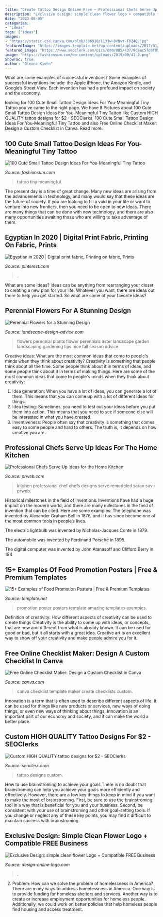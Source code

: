 ```yaml
---
title: "Create Tattoo Design Online Free ~ Professional Chefs Serve Up Ideas For The Home Kitchen"
description: "Exclusive design: simple clean flower logo + compatible free business"
date: "2023-08-05"
categories:
- "ideas"
tags: ["ideas"]
images:
- "https://static-cse.canva.com/blob/386910/1131w-DVNvt-FDZ4Q.jpg"
featuredImage: "https://images.template.net/wp-content/uploads/2017/01/11100600/Amazing-Food-Promotion-Poster.jpg"
featured_image: "https://www.seoclerk.com/pics/000/885/437/9ceac57d0f05309005e34fc928bea532.jpg"
image: "https://fashionsum.com/wp-content/uploads/2019/09/41-2.png"
ShowToc: true
author: "Glenna Kiehn"
---
```



What are some examples of successful inventions?
Some examples of successful inventions include: the Apple iPhone, the Amazon Kindle, and Google’s Street View. Each invention has had a profound impact on society and the economy.

	

		
looking for 100 Cute Small Tattoo Design Ideas For You-Meaningful Tiny Tattoo you've came to the right page. We have 8 Pictures about 100 Cute Small Tattoo Design Ideas For You-Meaningful Tiny Tattoo like Custom HIGH QUALITY tattoo designs for $2 - SEOClerks, 100 Cute Small Tattoo Design Ideas For You-Meaningful Tiny Tattoo and also Free Online Checklist Maker: Design a Custom Checklist in Canva. Read more:
		
    
## 100 Cute Small Tattoo Design Ideas For You-Meaningful Tiny Tattoo

<img loading=lazy src="https://fashionsum.com/wp-content/uploads/2019/09/41-2.png" onerror="this.onerror=null;this.src='https://tse3.mm.bing.net/th?id=OIP.NpzoINPO8UshWdbS4uc_XgHaKK&amp;pid=15.1';" alt="100 Cute Small Tattoo Design Ideas For You-Meaningful Tiny Tattoo">

_Source: fashionsum.com_

>tattoo tiny meaningful. 

	

The present day is a time of great change. Many new ideas are arising from the advancements in technology, and many would say that these ideas are the future of society. If you are looking to fill a void in your life or want to venture into new frontiers, then you need to be open to new ideas. There are many things that can be done with new technology, and there are also many opportunities awaiting those who are willing to take advantage of them.

    
## Egyptian In 2020 | Digital Print Fabric, Printing On Fabric, Prints

<img loading=lazy src="https://i.pinimg.com/736x/ca/ab/89/caab894f22d03fc3a95f3c9d7aaa03d9.jpg" onerror="this.onerror=null;this.src='https://tse3.mm.bing.net/th?id=OIP.lLBahvVo2huaF-XxiwJpCQHaJ8&amp;pid=15.1';" alt="Egyptian in 2020 | Digital print fabric, Printing on fabric, Prints">

_Source: pinterest.com_

>. 

	

What are some ideas?
Ideas can be anything from rearranging your closet to creating a new plan for your life. Whatever you want, there are ideas out there to help you get started. So what are some of your favorite ideas?

    
## Perennial Flowers For A Stunning Design

<img loading=lazy src="http://www.landscape-design-advice.com/images/aster-r.jpg" onerror="this.onerror=null;this.src='https://tse2.mm.bing.net/th?id=OIP.Y7qZBJTlPYeh1AqcTHT9kgHaLG&amp;pid=15.1';" alt="Perennial Flowers for a Stunning Design">

_Source: landscape-design-advice.com_

>flowers perennial plants flower perennials aster landscape garden landscaping gardening tips nice fall season advice. 

	

Creative ideas: What are the most common ideas that come to people's minds when they think about creativity?
Creativity is something that people think about all the time. Some people think about it in terms of ideas, and some people think about it in terms of making things. Here are some of the most common ideas that come to people's minds when they think about creativity: 
1. Idea generation: When you have a lot of ideas, you can generate a lot of them. This means that you can come up with a lot of different ideas for things. 
2. Idea testing: Sometimes, you need to test out your ideas before you put them into action. This means that you need to see if someone else will be interested in what you have created. 
3. Inventiveness: People often say that creativity is something that comes easy to some people and hard to others. The truth is, it depends on how creative you are.

    
## Professional Chefs Serve Up Ideas For The Home Kitchen

<img loading=lazy src="https://ww1.prweb.com/prfiles/2010/03/03/279549/SuvirKitchenAfter3.jpg" onerror="this.onerror=null;this.src='https://tse2.mm.bing.net/th?id=OIP.Wn6FpkfWfCq3HRDn-cvgbwHaJ4&amp;pid=15.1';" alt="Professional Chefs Serve Up Ideas for the Home Kitchen">

_Source: prweb.com_

>kitchen professional chef chefs designs serve remodeled saran suvir prweb. 

	

Historical milestones in the field of inventions:
Inventions have had a huge impact on the modern world, and there are many milestones in the field of invention that can be cited. Here are some examples:
The telephone was invented by Alexander Graham Bell in 1876, and it has since become one of the most common tools in people’s lives.

The electric lightbulb was invented by Nicholas-Jacques Conte in 1879.

The automobile was invented by Ferdinand Porsche in 1895. 

The digital computer was invented by John Atanasoff and Clifford Berry in 194
    
## 15+ Examples Of Food Promotion Posters | Free &amp; Premium Templates

<img loading=lazy src="https://images.template.net/wp-content/uploads/2017/01/11100600/Amazing-Food-Promotion-Poster.jpg" onerror="this.onerror=null;this.src='https://tse3.mm.bing.net/th?id=OIP.nd-hGOgb6BLn2BNT5wMRgQHaJG&amp;pid=15.1';" alt="15+ Examples of Food Promotion Posters | Free &amp; Premium Templates">

_Source: template.net_

>promotion poster posters template amazing templates examples. 

	

Definition of creativity: How different aspects of creativity can be used to create things
Creativity is the ability to come up with ideas, or concepts, that are new and different from what is already known. It can be used for good or bad, but it all starts with a great idea. Creative art is an excellent way to show off your creativity and make people admire you for it.

    
## Free Online Checklist Maker: Design A Custom Checklist In Canva

<img loading=lazy src="https://static-cse.canva.com/blob/386910/1131w-DVNvt-FDZ4Q.jpg" onerror="this.onerror=null;this.src='https://tse4.mm.bing.net/th?id=OIP.uA7P_5P9NskAqL6nzgj23wHaKe&amp;pid=15.1';" alt="Free Online Checklist Maker: Design a Custom Checklist in Canva">

_Source: canva.com_

>canva checklist template maker create checklists custom. 

	

Innovation is a term that is often used to describe different aspects of life. It can be used for things like new products or services, new ways of doing things, or even new ways of thinking about things. Innovation is an important part of our economy and society, and it can make the world a better place.

    
## Custom HIGH QUALITY Tattoo Designs For $2 - SEOClerks

<img loading=lazy src="https://www.seoclerk.com/pics/000/885/437/9ceac57d0f05309005e34fc928bea532.jpg" onerror="this.onerror=null;this.src='https://tse2.mm.bing.net/th?id=OIP.nOrFfQ8FMJAF40_JKL6lMgHaKk&amp;pid=15.1';" alt="Custom HIGH QUALITY tattoo designs for $2 - SEOClerks">

_Source: seoclerk.com_

>tattoo designs custom. 

	

How to use brainstroming to achieve your goals
There is no doubt that brainstroming can help you achieve your goals more efficiently and effectively. However, there are a few key things to keep in mind if you want to make the most of brainstroming. First, be sure to use the brainstroming tool in a way that is beneficial for you and your business. Second, be consistent with your use of brainstroming and other goal-setting tools. If you change or neglect any of these key points, you may find it difficult to maintain success with brainstroming.

    
## Exclusive Design: Simple Clean Flower Logo + Compatible FREE Business

<img loading=lazy src="https://design-online-logo.com/wp-content/uploads/2013/05/00099-Abstract-ready-made-exclusive-logo-design.jpg" onerror="this.onerror=null;this.src='https://tse3.mm.bing.net/th?id=OIP.kY3PgVvlo54xpyExfSxmrAHaJd&amp;pid=15.1';" alt="Exclusive Design: simple clean flower Logo + Compatible FREE Business">

_Source: design-online-logo.com_

>. 

	

2. Problem:
How can we solve the problem of homelessness in America?
There are many ways to address homelessness in America. One way is to provide funding for homeless shelters and services. Another way is to create or increase employment opportunities for homeless people. Additionally, we could work on better policies that help homeless people find housing and access treatment.

